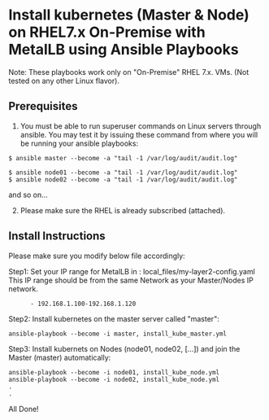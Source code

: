 # Install kubernetes (Master & Node) on RHEL7.x On-Premise with MetalLB using Ansible Playbooks

Note: These playbooks work only on "On-Premise" RHEL 7.x. VMs.
(Not tested on any other Linux flavor).

##  Prerequisites

1. You must be able to run superuser commands on Linux servers through ansible.
You may test it by issuing these command from where you will be running your ansible playbooks:

```
$ ansible master --become -a "tail -1 /var/log/audit/audit.log"

$ ansible node01 --become -a "tail -1 /var/log/audit/audit.log"
$ ansible node02 --become -a "tail -1 /var/log/audit/audit.log"
```
and so on...

2. Please make sure the RHEL is already subscribed (attached).


## Install Instructions 

Please make sure you modify below file accordingly:

Step1: Set your IP range for MetalLB in : local_files/my-layer2-config.yaml 
This IP range should be from the same Network as your Master/Nodes IP network.

```
      - 192.168.1.100-192.168.1.120
```


Step2: Install kubernetes on the master server called "master":

```
ansible-playbook --become -i master, install_kube_master.yml
```

Step3: Install kubernets on Nodes (node01, node02, [...]) and join the Master (master) automatically:

```
ansible-playbook --become -i node01, install_kube_node.yml
ansible-playbook --become -i node02, install_kube_node.yml
.
.
```

All Done!
